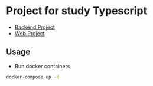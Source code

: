 # Project for study Typescript

- [Backend Project](./backend/)
- [Web Project](./web/)

## Usage

- Run docker containers

```bash
docker-compose up -d
```

